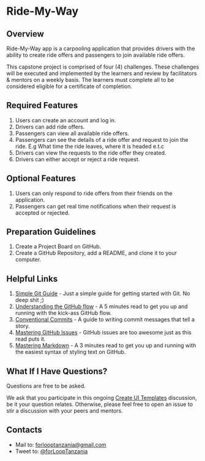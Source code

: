 # Ride-My-Way

## Overview

Ride-My-Way app is a carpooling application that provides drivers with the ability to create ride offers and passengers to join available ride offers.

This capstone project is comprised of four (4) challenges. These challenges will be executed and implemented by the learners and review by facilitators & mentors on a weekly basis. The learners must complete all to be considered eligible for a certificate of completion.

## Required Features

1. Users can create an account and log in.
2. Drivers can add ride offers.
3. Passengers can view all available ride offers.
4. Passengers can see the details of a ride offer and request to join the ride. E.g What time the ride leaves, where it is headed e.t.c
5. Drivers can view the requests to the ride offer they created.
6. Drivers can either accept or reject a ride request.

## Optional Features

1. Users can only respond to ride offers from their friends on the application.
2. Passengers can get real time notifications when their request is accepted or rejected.

## Preparation Guidelines

1. Create a Project Board on GitHub.
2. Create a GitHub Repository, add a README, and clone it to your computer.

## Helpful Links

1. [Simple Git Guide](https://rogerdudler.github.io/git-guide/) - Just a simple guide for getting started with Git. No deep shit ;)
2. [Understanding the GitHub flow](https://guides.github.com/introduction/flow/) - A 5 minutes read to get you up and running with the kick-ass GitHub flow.
3. [Conventional Commits](https://www.conventionalcommits.org/en/v1.0.0-beta.4) - A guide to writing commit messages that tell a story.
4. [Mastering GitHub Issues](https://guides.github.com/features/issues/) - GitHub issues are too awesome just as this read puts it.
5. [Mastering Markdown](https://guides.github.com/features/mastering-markdown/) - A 3 minutes read to get you up and running with the easiest syntax of styling text on GitHub.


## What If I Have Questions?

Questions are free to be asked.

We ask that you participate in this ongoing [Create UI Templates][1] discussion, be it your question relates. Otherwise, please feel free to open an issue to stir a discussion with your peers and mentors.

## Contacts

- Mail to: forlooptanzania@gmail.com 
- Tweet to: [@forLoopTanzania](https://twitter.com)

[1]: https://github.com/forlooptanzania/ride-my-way/issues/1 
